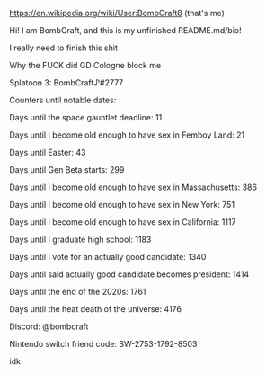 https://en.wikipedia.org/wiki/User:BombCraft8 (that's me)

Hi! I am BombCraft, and this is my unfinished README.md/bio!

I really need to finish this shit

Why the FUCK did GD Cologne block me

Splatoon 3: BombCraft♪#2777

Counters until notable dates:

Days until the space gauntlet deadline: 11

Days until I become old enough to have sex in Femboy Land: 21

Days until Easter: 43

Days until Gen Beta starts: 299

Days until I become old enough to have sex in Massachusetts: 386

Days until I become old enough to have sex in New York: 751

Days until I become old enough to have sex in California: 1117

Days until I graduate high school: 1183

Days until I vote for an actually good candidate: 1340

Days until said actually good candidate becomes president: 1414

Days until the end of the 2020s: 1761

Days until the heat death of the universe: 4176

Discord: @bombcraft

Nintendo switch friend code: SW-2753-1792-8503

idk
